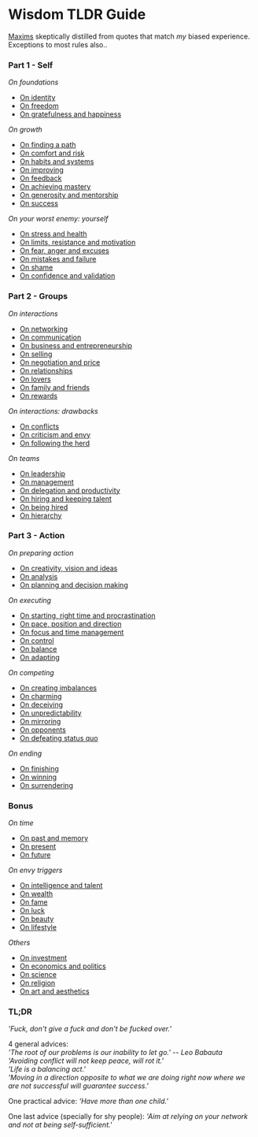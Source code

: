 # Wisdom TLDR Guide

[Maxims](https://en.wikipedia.org/wiki/Maxim_(philosophy)) skeptically distilled from quotes that match *my* biased experience.<br>
Exceptions to most rules also..


### Part 1 - Self


*On foundations*
- [On identity](part-1-self.md)
- [On freedom](part-1-self.md#on-freedom)
- [On gratefulness and happiness](part-1-self.md#on-gratefulness-and-happiness)

*On growth*
- [On finding a path](part-1-self.md#on-finding-a-path)
- [On comfort and risk](part-1-self.md#on-comfort-and-risk)
- [On habits and systems](part-1-self.md#on-habits-and-systems)
- [On improving](part-1-self.md#on-improving)
- [On feedback](part-1-self.md#on-feedback)
- [On achieving mastery](part-1-self.md#on-achieving-mastery)
- [On generosity and mentorship](part-1-self.md#on-generosity-and-mentorship)
- [On success](part-1-self.md#on-success)

*On your worst enemy: yourself*
- [On stress and health](part-1-self.md#on-stress-and-health)
- [On limits, resistance and motivation](part-1-self.md#on-limits-resistance-and-motivation)
- [On fear, anger and excuses](part-1-self.md#on-fear-anger-and-excuses)
- [On mistakes and failure](part-1-self.md#on-mistakes-and-failure)
- [On shame](part-1-self.md#on-shame)
- [On confidence and validation](part-1-self.md#on-confidence-and-validation)


### Part 2 - Groups


*On interactions*
- [On networking](part-2-groups.md)
- [On communication](part-2-groups.md#on-communication)
- [On business and entrepreneurship](part-2-groups.md#on-business-and-entrepreneurship)
- [On selling](part-2-groups.md#on-selling)
- [On negotiation and price](part-2-groups.md#on-negotiation-and-price)
- [On relationships](part-2-groups.md#on-relationships)
- [On lovers](part-2-groups.md#on-lovers)
- [On family and friends](part-2-groups.md#on-family-and-friends)
- [On rewards](part-2-groups.md#on-rewards) 

*On interactions: drawbacks*
- [On conflicts](part-2-groups.md#on-conflicts)
- [On criticism and envy](part-2-groups.md#on-criticism-and-envy)
- [On following the herd](part-2-groups.md#on-following-the-herd)

*On teams*
- [On leadership](part-2-groups.md#on-leadership)
- [On management](part-2-groups.md#on-management)
- [On delegation and productivity](part-2-groups.md#on-delegation-and-productivity)
- [On hiring and keeping talent](part-2-groups.md#on-hiring-and-keeping-talent)
- [On being hired](part-2-groups.md#on-being-hired)
- [On hierarchy](part-2-groups.md#on-hierarchy)


### Part 3 - Action


*On preparing action*
- [On creativity, vision and ideas](part-3-action.md)
- [On analysis](part-3-action.md#on-analysis)
- [On planning and decision making](part-3-action.md#on-planning-and-decision-making)

*On executing*
- [On starting, right time and procrastination](part-3-action.md#on-starting-right-time-and-procrastination)
- [On pace, position and direction](part-3-action.md#on-pace-position-and-direction)
- [On focus and time management](part-3-action.md#on-focus-and-time-management)
- [On control](part-3-action.md#on-control)
- [On balance](part-3-action.md#on-balance)
- [On adapting](part-3-action.md#on-adapting)

*On competing*
- [On creating imbalances](part-3-action.md#on-creating-imbalances)
- [On charming](part-3-action.md#on-charming)
- [On deceiving](part-3-action.md#on-deceiving)
- [On unpredictability](part-3-action.md#on-unpredictability)
- [On mirroring](part-3-action.md#on-mirroring)
- [On opponents](part-3-action.md#on-opponents)
- [On defeating status quo](part-3-action.md#on-defeating-status-quo)

*On ending*
- [On finishing](part-3-action.md#on-finishing)
- [On winning](part-3-action.md#on-winning)
- [On surrendering](part-3-action.md#on-surrendering)


### Bonus


*On time*
- [On past and memory](part-bonus.md)
- [On present](part-bonus.md#on-present)
- [On future](part-bonus.md#on-future)

*On envy triggers*
- [On intelligence and talent](part-bonus.md#on-intelligence-and-talent)
- [On wealth](part-bonus.md#on-wealth)
- [On fame](part-bonus.md#on-fame)
- [On luck](part-bonus.md#on-luck)
- [On beauty](part-bonus.md#on-beauty)
- [On lifestyle](part-bonus.md#on-lifestyle)

*Others*
- [On investment](part-bonus.md#on-investment)
- [On economics and politics](part-bonus.md#on-economics-and-politics)
- [On science](part-bonus.md#on-science)
- [On religion](part-bonus.md#on-religion)
- [On art and aesthetics](part-bonus.md#on-art-and-aesthetics)


### TL;DR 

*'Fuck, don't give a fuck and don't be fucked over.'*

4 general advices:<br>
*'The root of our problems is our inability to let go.' -- Leo Babauta*<br>
*'Avoiding conflict will not keep peace, will rot it.'*<br>
*'Life is a balancing act.'*<br>
*'Moving in a direction opposite to what we are doing right now where we are not successful will guarantee success.'*<br>

One practical advice: *'Have more than one child.'*

One last advice (specially for shy people): *'Aim at relying on your network and not at being self-sufficient.'*